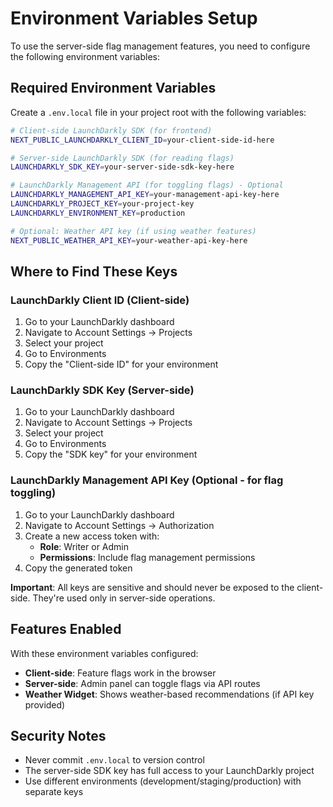 # Environment Variables Setup

To use the server-side flag management features, you need to configure the following environment variables:

## Required Environment Variables

Create a `.env.local` file in your project root with the following variables:

```bash
# Client-side LaunchDarkly SDK (for frontend)
NEXT_PUBLIC_LAUNCHDARKLY_CLIENT_ID=your-client-side-id-here

# Server-side LaunchDarkly SDK (for reading flags)
LAUNCHDARKLY_SDK_KEY=your-server-side-sdk-key-here

# LaunchDarkly Management API (for toggling flags) - Optional
LAUNCHDARKLY_MANAGEMENT_API_KEY=your-management-api-key-here
LAUNCHDARKLY_PROJECT_KEY=your-project-key
LAUNCHDARKLY_ENVIRONMENT_KEY=production

# Optional: Weather API key (if using weather features)
NEXT_PUBLIC_WEATHER_API_KEY=your-weather-api-key-here
```

## Where to Find These Keys

### LaunchDarkly Client ID (Client-side)
1. Go to your LaunchDarkly dashboard
2. Navigate to Account Settings → Projects
3. Select your project
4. Go to Environments
5. Copy the "Client-side ID" for your environment

### LaunchDarkly SDK Key (Server-side)
1. Go to your LaunchDarkly dashboard
2. Navigate to Account Settings → Projects
3. Select your project
4. Go to Environments
5. Copy the "SDK key" for your environment

### LaunchDarkly Management API Key (Optional - for flag toggling)
1. Go to your LaunchDarkly dashboard
2. Navigate to Account Settings → Authorization
3. Create a new access token with:
   - **Role**: Writer or Admin
   - **Permissions**: Include flag management permissions
4. Copy the generated token

**Important**: All keys are sensitive and should never be exposed to the client-side. They're used only in server-side operations.

## Features Enabled

With these environment variables configured:

- **Client-side**: Feature flags work in the browser
- **Server-side**: Admin panel can toggle flags via API routes
- **Weather Widget**: Shows weather-based recommendations (if API key provided)

## Security Notes

- Never commit `.env.local` to version control
- The server-side SDK key has full access to your LaunchDarkly project
- Use different environments (development/staging/production) with separate keys